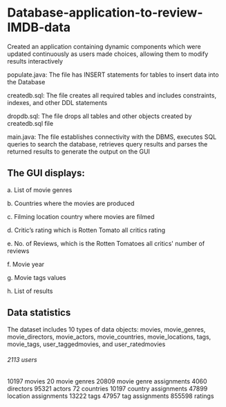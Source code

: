 # Database-application-to-review-IMDB-data
Created an application containing dynamic components which were updated continuously as users made choices, allowing them to modify results interactively

populate.java: The file has INSERT statements for tables to insert data into the Database

createdb.sql: The file creates all required tables and includes constraints, indexes, and other DDL statements

dropdb.sql: The file drops all tables and other objects created by createdb.sql file

main.java: The file establishes connectivity with the DBMS, executes SQL queries to search the database, retrieves query results and parses the returned results to generate the output on the GUI

## The GUI displays:
a. List of movie genres

b. Countries where the movies are produced

c. Filming location country where movies are filmed

d. Critic’s rating which is Rotten Tomato all critics rating

e. No. of Reviews, which is the Rotten Tomatoes all critics' number of reviews

f. Movie year

g. Movie tags values

h. List of results

## Data statistics
The dataset includes 10 types of data objects: movies, movie_genres, movie_directors, movie_actors, movie_countries, movie_locations, tags, movie_tags, user_taggedmovies, and user_ratedmovies

###### 2113 users
10197 movies
20 movie genres
20809 movie genre assignments
4060 directors
95321 actors
72 countries
10197 country assignments
47899 location assignments
13222 tags
47957 tag assignments
855598 ratings
